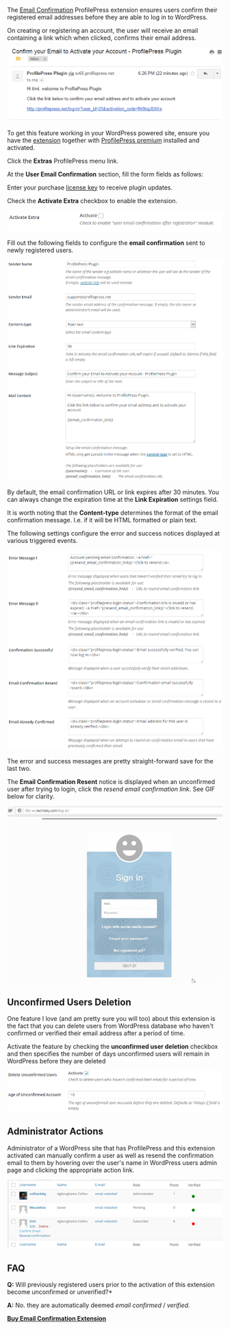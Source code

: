 The [Email Confirmation](http://profilepress.net/downloads/email-confirmation/?ref=email_confirm_doc) ProfilePress extension ensures users confirm their registered email addresses before they are able to log in to WordPress.


On creating or registering an account, the user will receive an email containing a link which when clicked, confirms their email address.


![Email confirmation content](img/email-confirmation-content.png)

To get this feature working in your WordPress powered site, ensure you have the [extension](http://profilepress.net/downloads/mailchimp/) together with [ProfilePress premium](http://profilepress.net/pricing/) installed and activated.


Click the **Extras** ProfilePress menu link.


At the **User Email Confirmation** section, fill the form fields as follows:


Enter your purchase [license key](http://profilepress.net/downloads/email-confirmation/) to receive plugin updates.


Check the **Activate Extra** checkbox to enable the extension.


![Activate to enable email Confirmation extension](img/activate-email-confirmation.png)


Fill out the following fields to configure the **email confirmation** sent to newly registered users.


![Confirmation email configuration](img/email-confirm-mail-config.png)


By default, the email confirmation URL or link expires after 30 minutes. You can always change the expiration time at the **Link Expiration** settings field.


It is worth noting that the **Content-type** determines the format of the email confirmation message. I.e. if it will be HTML formatted or plain text.


The following settings configure the error and success notices displayed at various triggered events.


![Error and success messages - email confirmation](img/error-success-msg-email-confirm.png)


The error and success messages are pretty straight-forward save for the last two.


The **Email Confirmation Resent** notice is displayed when an unconfirmed user after trying to login, click the *resend email confirmation link*. See GIF below for clarity.


![Email confirmation WordPress demo](img/wordpress-email-confirm-demo.gif)


## Unconfirmed Users Deletion
One feature I love (and am pretty sure you will too) about this extension is the fact that you can delete users from WordPress database who haven't confirmed or verified their email address after a period of time.


Activate the feature by checking the **unconfirmed user deletion** checkbox and then specifies the number of days unconfirmed users will remain in WordPress before they are deleted


![Delete users who haven't confirmed their email addresses](img/unconfirmed-user-deletion.png)

## Administrator Actions

Administrator of a WordPress site that has ProfilePress and this extension activated can manually confirm a user as well as resend the confirmation email to them by hovering over the user's name in WordPress users admin page and clicking the appropriate action link.

![WordPress user table](img/wp-user-table.png)


## FAQ

**Q:** Will previously registered users prior to the activation of this extension become unconfirmed or unverified?*

**A:** No. they are automatically deemed *email confirmed* / *verified*.


<a href="https://profilepress.net/downloads/email-confirmation/?ref=email_confirm_doc">
 <div class="buy-now-green">
      <strong>Buy Email Confirmation Extension</strong>
 </div>
</a>
